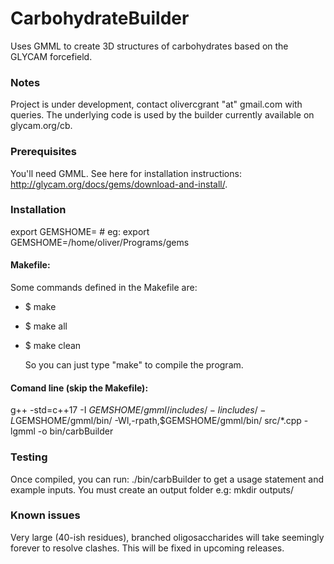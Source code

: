 # CarbohydrateBuilder
Uses GMML to create 3D structures of carbohydrates based on the GLYCAM forcefield.

### Notes
Project is under development, contact olivercgrant "at" gmail.com with queries. 
The underlying code is used by the builder currently available on glycam.org/cb.

### Prerequisites
You'll need GMML. See here for installation instructions: http://glycam.org/docs/gems/download-and-install/.

### Installation
export GEMSHOME=<Your Path To Gems > # eg: export GEMSHOME=/home/oliver/Programs/gems

#### Makefile:
Some commands defined in the Makefile are:
* $ make
* $ make all
* $ make clean

    So you can just type "make" to compile the program.
    
#### Comand line (skip the Makefile):
g++ -std=c++17 -I $GEMSHOME/gmml/includes/ -I includes/ -L$GEMSHOME/gmml/bin/ -Wl,-rpath,$GEMSHOME/gmml/bin/ src/*.cpp -lgmml -o bin/carbBuilder

### Testing
Once compiled, you can run:
./bin/carbBuilder
to get a usage statement and example inputs. 
You must create an output folder e.g:
mkdir outputs/

### Known issues
Very large (40-ish residues), branched oligosaccharides will take seemingly forever to resolve clashes. This will be fixed in upcoming releases.
